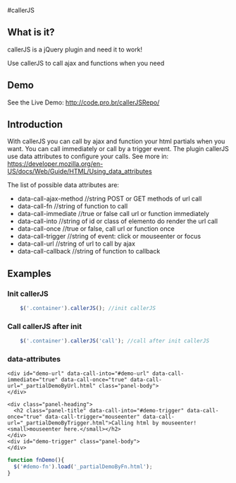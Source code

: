 #callerJS

## What is it?

callerJS is a jQuery plugin and need it to work!

Use callerJS to call ajax and functions when you need

## Demo

See the Live Demo: http://code.pro.br/callerJSRepo/

## Introduction

With callerJS you can call by ajax and function your html partials when you want. You can call immediately or call by a trigger event.
The plugin callerJS use data attributes to configure your calls. See more in: https://developer.mozilla.org/en-US/docs/Web/Guide/HTML/Using_data_attributes

The list of possible data attributes are:

* data-call-ajax-method //string POST or GET methods of url call
* data-call-fn //string of function to call
* data-call-immediate //true or false call url or function immediately
* data-call-into //string of id or class of elemento do render the url call
* data-call-once //true or false, call url or function once
* data-call-trigger //string of event: click or mouseenter or focus
* data-call-url //string of url to call by ajax
* data-call-callback //string of function to callback

## Examples

### Init callerJS

```javascript
    $('.container').callerJS(); //init callerJS
```

### Call callerJS after init

```javascript
    $('.container').callerJS('call'); //call after init callerJS
```

### data-attributes

```
<div id="demo-url" data-call-into="#demo-url" data-call-immediate="true" data-call-once="true" data-call-url="_partialDemoByUrl.html" class="panel-body">
</div>
```

```
<div class="panel-heading">
  <h2 class="panel-title" data-call-into="#demo-trigger" data-call-once="true" data-call-trigger="mouseenter" data-call-url="_partialDemoByTrigger.html">Calling html by mouseenter! <small>mouseenter here.</small></h2>
</div>
<div id="demo-trigger" class="panel-body">
</div>
```
```javascript
function fnDemo(){
  $('#demo-fn').load('_partialDemoByFn.html');
}
```
